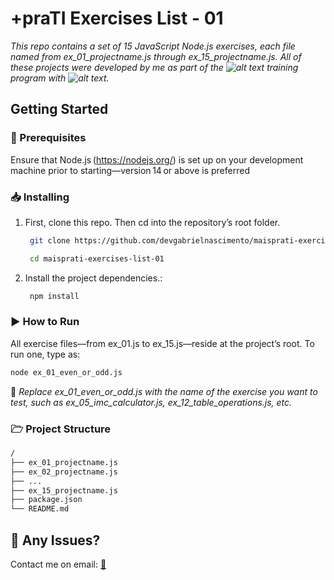 # +praTI Exercises List - 01

_This repo contains a set of 15 JavaScript Node.js exercises, each file named from ex_01_projectname.js through ex_15_projectname.js. All of these projects were developed by me as part of the ![alt text](https://i.imgur.com/T7mEQxa.png) training program with ![alt text](https://i.imgur.com/4sQCtRX.png)._

## Getting Started

### 📜 Prerequisites

Ensure that Node.js (<https://nodejs.org/>) is set up on your development machine prior to starting—version 14 or above is preferred

### 📥 Installing

1. First, clone this repo. Then cd into the repository’s root folder.

   ```bash
    git clone https://github.com/devgabrielnascimento/maisprati-exercises-list-01
   ```

   ```bash
    cd maisprati-exercises-list-01
   ```

2. Install the project dependencies.:

   ```bash
    npm install
   ```

### ▶ How to Run

All exercise files—from ex_01.js to ex_15.js—reside at the project’s root. To run one, type as:

```bash
node ex_01_even_or_odd.js
```

📢 _Replace ex_01_even_or_odd.js with the name of the exercise you want to test, such as ex_05_imc_calculator.js, ex_12_table_operations.js, etc._

### 🗁 Project Structure

```bash
/
├── ex_01_projectname.js
├── ex_02_projectname.js
├── ...
├── ex_15_projectname.js
├── package.json
└── README.md
```

## 🐞 Any Issues?

Contact me on email:
[📧](devgabrielnascimento@gmail.com)
